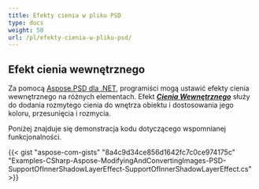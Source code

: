 ```yaml
---
title: Efekty cienia w pliku PSD
type: docs
weight: 50
url: /pl/efekty-cienia-w-pliku-psd/
---
```



## **Efekt cienia wewnętrznego**
Za pomocą [Aspose.PSD dla .NET](https://products.aspose.com/psd/net), programiści mogą ustawić efekty cienia wewnętrznego na różnych elementach. Efekt [***Cienia Wewnętrznego***](https://reference.aspose.com/net/psd/aspose.psd.fileformats.psd.layers.layereffects/innershadoweffect) służy do dodania rozmytego cienia do wnętrza obiektu i dostosowania jego koloru, przesunięcia i rozmycia.

Poniżej znajduje się demonstracja kodu dotyczącego wspomnianej funkcjonalności.

{{< gist "aspose-com-gists" "8a4c9d34ce856d1642fc7c0ce974175c" "Examples-CSharp-Aspose-ModifyingAndConvertingImages-PSD-SupportOfInnerShadowLayerEffect-SupportOfInnerShadowLayerEffect.cs" >}}

